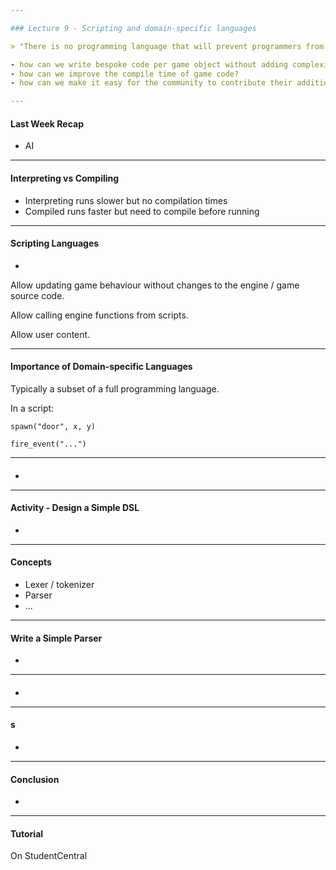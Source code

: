```yaml
---

### Lecture 9 - Scripting and domain-specific languages

> "There is no programming language that will prevent programmers from making bad programs." - Larry Flon

- how can we write bespoke code per game object without adding complexity to engine/game code?
- how can we improve the compile time of game code? 
- how can we make it easy for the community to contribute their additions to the game without changing any source code?a

---
```


#### Last Week Recap

- AI

---

#### Interpreting vs Compiling

- Interpreting runs slower but no compilation times
- Compiled runs faster but need to compile before running


---

#### Scripting Languages

- 

Allow updating game behaviour without changes to the engine / game source code.

Allow calling engine functions from scripts.

Allow user content.


---

#### Importance of Domain-specific Languages

Typically a subset of a full programming language.

In a script:

```
spawn("door", x, y)

fire_event("...")
```


---

#### 

- 



---

#### Activity - Design a Simple DSL

- 




---

#### Concepts

- Lexer / tokenizer
- Parser
- ...




---

#### Write a Simple Parser

- 


---

#### 

- 



---

#### s

- 



---

#### Conclusion

- 

---

#### Tutorial

On StudentCentral
